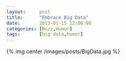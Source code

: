 ```yaml
---
layout:     post
title:      "Embrace Big Data"
date:       2013-01-15 12:00:00
categories: [Buzz,Humor]
tags:       [big data,humor]
---
```


{% img center /images/posts/BigData.jpg %}
